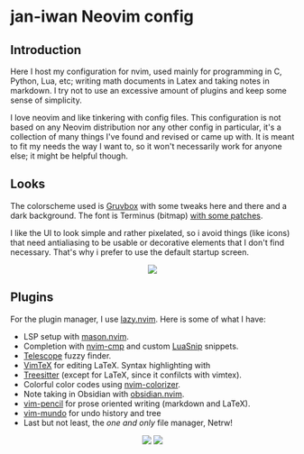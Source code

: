 # jan-iwan Neovim config 

## Introduction

Here I host my configuration for nvim, used mainly for programming in C,
Python, Lua, etc; writing math documents in Latex and taking notes in markdown.
I try not to use an excessive amount of plugins and keep some sense of
simplicity.

I love neovim and like tinkering with config files. This configuration is not
based on any Neovim distribution nor any other config in particular, it's
a collection of many things I've found and revised or came up with. It is meant
to fit my needs the way I want to, so it won't necessarily work for anyone
else; it might be helpful though.

## Looks

The colorscheme used is [Gruvbox](https://github.com/ellisonleao/gruvbox.nvim)
with some tweaks here and there and a dark background. The font is Terminus
(bitmap) [with some
patches](https://github.com/jan-iwan/dots/blob/main/z/bak/fonts/terminus.sh).

I like the UI to look simple and rather pixelated, so i avoid things (like
icons) that need antialiasing to be usable or decorative elements that I don't
find necessary. That's why i prefer to use the default startup screen.
<p align="center">
  <img src="https://github.com/jan-iwan/nvim-config/assets/125842224/908f52e9-1916-4676-88ee-35cb292947b6">
</p>

## Plugins

For the plugin manager, I use [lazy.nvim](https://github.com/folke/lazy.nvim).
Here is some of what I have:
- LSP setup with [mason.nvim](https://github.com/williamboman/mason.nvim).
- Completion with [nvim-cmp](https://github.com/hrsh7th/nvim-cmp) and custom [LuaSnip](https://github.com/L3MON4D3/LuaSnip) snippets.
- [Telescope](https://github.com/nvim-telescope/telescope.nvim) fuzzy finder.
- [VimTeX](https://github.com/lervag/vimtex) for editing LaTeX. Syntax highlighting with
- [Treesitter](https://github.com/nvim-treesitter/nvim-treesitter) (except for LaTeX, since it confilcts with vimtex).
- Colorful color codes using [nvim-colorizer](https://github.com/norcalli/nvim-colorizer.lua).
- Note taking in Obsidian with [obsidian.nvim](https://github.com/epwalsh/obsidian.nvim).
- [vim-pencil](https://github.com/preservim/vim-pencil) for prose oriented writing (markdown and LaTeX).
- [vim-mundo](https://github.com/simnalamburt/vim-mundo) for undo history and tree
- Last but not least, the _one and only_ file manager, Netrw!


<p align="center">
  <img src="https://github.com/jan-iwan/nvim-config/assets/125842224/9b8e9141-4ff7-47f1-acfb-72222bb23d93">
  <img src="https://github.com/jan-iwan/nvim-config/assets/125842224/896d7408-82a8-44aa-a57e-79f83e982582">
</p>
